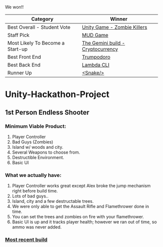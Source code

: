 We won!!


Category                         | Winner |
| -------------------------------- | ------ |
| Best Overall - Student Vote      | [Unity Game - Zombie Killers](https://github.com/Lambda-Unity-Hackathon/Unity-Hackathon-Project) |
| Staff Pick                       | [MUD Game](https://github.com/LS-Avengers/ls-avengers) |
| Most Likely To Become a Start-up | [The Gemini build - Cryptocurrency](https://github.com/Gemini-Hackathon) |
| Best Front End                   | [Trumpodoro](https://github.com/trumpodoro/trumpodoro) |
| Best Back End                    | [Lambda CLI](https://github.com/LSDECLI/LS-Hackathon-CLI-Project) |
| Runner Up                        | [\<Snake/>](https://github.com/React-Snake/React-Snake) |


# Unity-Hackathon-Project

## 1st Person Endless Shooter

### Minimum Viable Product:
1. Player Controller
2. Bad Guys (Zombies)
3. Island w/ woods and city.
4. Several Weapons to choose from.
5. Destructible Environment.
6. Basic UI

### What we actually have:
1. Player Controller works great except Alex broke the jump mechanism right before build time.
2. Lots of bad guys.. 
3. Island, city and a few destructable trees.
4. We were only able to get the Assault Rifle and Flamethrower done in time.
5. You can set the trees and zombies on fire with your flamethrower.
6. Basic UI is up and it tracks player health; however we ran out of time, so ammo was never added.


### [Most recent build](https://github.com/Lambda-Unity-Hackathon/Unity-Hackathon-Project/tree/master/Lambda-Hackathon-Game/Builds/V4)

